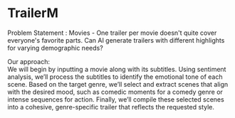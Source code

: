 # TrailerM
Problem Statement : Movies - One trailer per movie doesn't quite cover everyone's favorite parts. Can AI generate trailers with different highlights for varying demographic needs?

Our approach:   
We will begin by inputting a movie along with its subtitles. Using sentiment analysis, we’ll process the subtitles to identify the emotional tone of each scene. Based on the target genre, we’ll select and extract scenes that align with the desired mood, such as comedic moments for a comedy genre or intense sequences for action. Finally, we’ll compile these selected scenes into a cohesive, genre-specific trailer that reflects the requested style.
